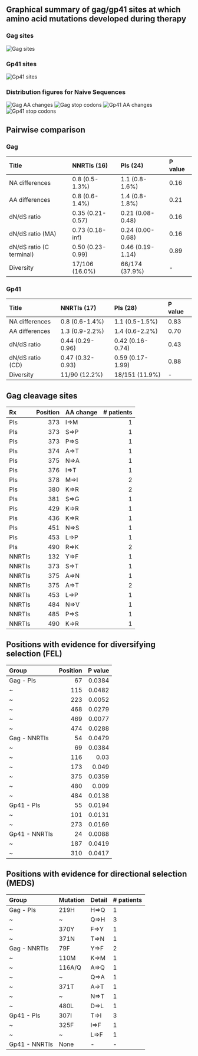 ## Graphical summary of gag/gp41 sites at which amino acid mutations developed during therapy

### Gag sites

![Gag sites](https://github.com/hivdb/gag-gp41/raw/master/report/gag-mutations.png)

### Gp41 sites

![Gp41 sites](https://github.com/hivdb/gag-gp41/raw/master/report/gp41-mutations.png)

### Distribution figures for Naive Sequences

![Gag AA changes](https://github.com/hivdb/gag-gp41/raw/master/report/gag-naive-aachanges-dist.png)
![Gag stop codons](https://github.com/hivdb/gag-gp41/raw/master/report/gag-naive-stopcodons-dist.png)
![Gp41 AA changes](https://github.com/hivdb/gag-gp41/raw/master/report/gp41-naive-aachanges-dist.png)
![Gp41 stop codons](https://github.com/hivdb/gag-gp41/raw/master/report/gp41-naive-stopcodons-dist.png)

## Pairwise comparison

### Gag

| Title                    | NNRTIs (16)      | PIs (24)         | P value   |
|:-------------------------|:-----------------|:-----------------|:----------|
| NA differences           | 0.8 (0.5-1.3%)   | 1.1 (0.8-1.6%)   | 0.16      |
| AA differences           | 0.8 (0.6-1.4%)   | 1.4 (0.8-1.8%)   | 0.21      |
| dN/dS ratio              | 0.35 (0.21-0.57) | 0.21 (0.08-0.48) | 0.16      |
| dN/dS ratio (MA)         | 0.73 (0.18-inf)  | 0.24 (0.00-0.68) | 0.16      |
| dN/dS ratio (C terminal) | 0.50 (0.23-0.99) | 0.46 (0.19-1.14) | 0.89      |
| Diversity                | 17/106 (16.0%)   | 66/174 (37.9%)   | -         |

### Gp41

| Title            | NNRTIs (17)      | PIs (28)         | P value   |
|:-----------------|:-----------------|:-----------------|:----------|
| NA differences   | 0.8 (0.6-1.4%)   | 1.1 (0.5-1.5%)   | 0.83      |
| AA differences   | 1.3 (0.9-2.2%)   | 1.4 (0.6-2.2%)   | 0.70      |
| dN/dS ratio      | 0.44 (0.29-0.96) | 0.42 (0.16-0.74) | 0.43      |
| dN/dS ratio (CD) | 0.47 (0.32-0.93) | 0.59 (0.17-1.99) | 0.88      |
| Diversity        | 11/90 (12.2%)    | 18/151 (11.9%)   | -         |


## Gag cleavage sites

| Rx     |   Position | AA change   |   # patients |
|:-------|-----------:|:------------|-------------:|
| PIs    |        373 | I=&gt;M     |            1 |
| PIs    |        373 | S=&gt;P     |            1 |
| PIs    |        373 | P=&gt;S     |            1 |
| PIs    |        374 | A=&gt;T     |            1 |
| PIs    |        375 | N=&gt;A     |            1 |
| PIs    |        376 | I=&gt;T     |            1 |
| PIs    |        378 | M=&gt;I     |            2 |
| PIs    |        380 | K=&gt;R     |            2 |
| PIs    |        381 | S=&gt;G     |            1 |
| PIs    |        429 | K=&gt;R     |            1 |
| PIs    |        436 | K=&gt;R     |            1 |
| PIs    |        451 | N=&gt;S     |            1 |
| PIs    |        453 | L=&gt;P     |            1 |
| PIs    |        490 | R=&gt;K     |            2 |
| NNRTIs |        132 | Y=&gt;F     |            1 |
| NNRTIs |        373 | S=&gt;T     |            1 |
| NNRTIs |        375 | A=&gt;N     |            1 |
| NNRTIs |        375 | A=&gt;T     |            2 |
| NNRTIs |        453 | L=&gt;P     |            1 |
| NNRTIs |        484 | N=&gt;V     |            1 |
| NNRTIs |        485 | P=&gt;S     |            1 |
| NNRTIs |        490 | K=&gt;R     |            1 |

## Positions with evidence for diversifying selection (FEL)

| Group         |   Position |   P value |
|:--------------|-----------:|----------:|
| Gag - PIs     |         67 |    0.0384 |
| ~             |        115 |    0.0482 |
| ~             |        223 |    0.0052 |
| ~             |        468 |    0.0279 |
| ~             |        469 |    0.0077 |
| ~             |        474 |    0.0288 |
| Gag - NNRTIs  |         54 |    0.0479 |
| ~             |         69 |    0.0384 |
| ~             |        116 |    0.03   |
| ~             |        173 |    0.049  |
| ~             |        375 |    0.0359 |
| ~             |        480 |    0.009  |
| ~             |        484 |    0.0138 |
| Gp41 - PIs    |         55 |    0.0194 |
| ~             |        101 |    0.0131 |
| ~             |        273 |    0.0169 |
| Gp41 - NNRTIs |         24 |    0.0088 |
| ~             |        187 |    0.0419 |
| ~             |        310 |    0.0417 |


## Positions with evidence for directional selection (MEDS)

| Group         | Mutation   | Detail   | # patients   |
|:--------------|:-----------|:---------|:-------------|
| Gag - PIs     | 219H       | H=&gt;Q  | 1            |
| ~             | ~          | Q=&gt;H  | 3            |
| ~             | 370Y       | F=&gt;Y  | 1            |
| ~             | 371N       | T=&gt;N  | 1            |
| Gag - NNRTIs  | 79F        | Y=&gt;F  | 2            |
| ~             | 110M       | K=&gt;M  | 1            |
| ~             | 116A/Q     | A=&gt;Q  | 1            |
| ~             | ~          | Q=&gt;A  | 1            |
| ~             | 371T       | A=&gt;T  | 1            |
| ~             | ~          | N=&gt;T  | 1            |
| ~             | 480L       | D=&gt;L  | 1            |
| Gp41 - PIs    | 307I       | T=&gt;I  | 3            |
| ~             | 325F       | I=&gt;F  | 1            |
| ~             | ~          | L=&gt;F  | 1            |
| Gp41 - NNRTIs | None       | -        | -            |

